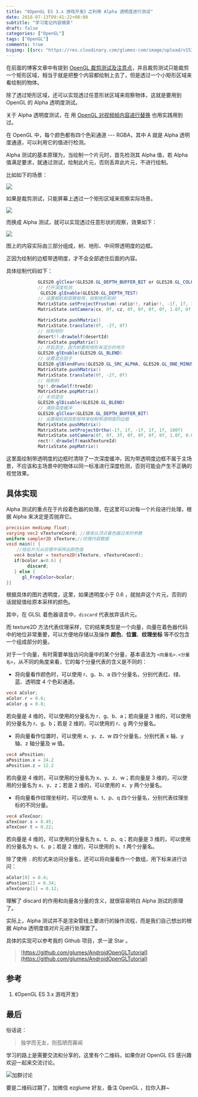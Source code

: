 ```yaml
---
title: "《OpenGL ES 3.x 游戏开发》之利用 Alpha 透明度进行测试"
date: 2018-07-13T09:41:22+08:00
subtitle: "学习笔记内容摘录"
draft: false
categories: ["OpenGL"]
tags: ["OpenGL"]
comments: true
bigimg: [{src: "https://res.cloudinary.com/glumes-com/image/upload/v1531447145/blog/forest-tree-tree-trunk-bark.jpg", desc: "Tree"}]
---
```




在前面的博客文章中有提到 [OpenGL 裁剪测试及注意点](https://glumes.com/post/opengl/opengl-tutorial-scissor-test/)，并且裁剪测试只能裁剪一个矩形区域，相当于就是把整个内容都绘制上去了，但是透过一个小矩形区域来看绘制的物体。

除了透过矩形区域，还可以实现透过任意形状区域来观察物体，这就是要用到 OpenGL 的 Alpha 透明度测试。

关于 Alpha 透明度测试，在 用 [OpenGL 对视频帧内容进行替换](https://glumes.com/post/opengl/opengl-handle-video-frame-and-replace-content/) 也用实践用到过。

<!--more-->

在 OpenGL 中，每个颜色都有四个色彩通道 --- RGBA，其中 A 就是 Alpha 透明度通道，可以利用它的值进行检测。

Alpha 测试的基本原理为，当绘制一个片元时，首先检测其 Alpha 值，若 Alpha 值满足要求，就通过测试，绘制此片元，否则丢弃此片元，不进行绘制。

比如如下的场景：

![](https://res.cloudinary.com/glumes-com/image/upload/c_scale,h_500/v1530807546/code/WechatIMG27.jpg)

如果是裁剪测试，只能屏幕上透过一个矩形区域来观察实际场景。

![](https://res.cloudinary.com/glumes-com/image/upload/c_scale,h_500/v1530807545/code/WechatIMG26.jpg)


而换成 Alpha 测试，就可以实现透过任意形状的观察，效果如下：

![](https://res.cloudinary.com/glumes-com/image/upload/c_scale,h_500/v1530807540/code/WechatIMG28.jpg)


图上的内容实际由三部分组成，树、地形、中间带透明度的边框。

正因为绘制的边框带透明度，才不会全部遮住后面的内容。

具体绘制代码如下：
```java
            GLES20.glClear(GLES20.GL_DEPTH_BUFFER_BIT or GLES20.GL_COLOR_BUFFER_BIT)
            // 打开深度检测
             GLES20.glEnable(GLES20.GL_DEPTH_TEST)
			// 设置相机和观察矩阵，绘制地形和树
            MatrixState.setProjectFrustum(-ratio!!, ratio!!, -1f, 1f, 1f, 100f)
            MatrixState.setCamera(cx, 0f, cz, 0f, 0f, 0f, 0f, 1.0f, 0f)

            MatrixState.pushMatrix()
            MatrixState.translate(0f, -2f, 0f)
            // 绘制地形
            desert!!.drawSelf(desertId)
            MatrixState.popMatrix()
			// 开启混合，因为树要和地形有混合的地方
            GLES20.glEnable(GLES20.GL_BLEND)
			// 设置混合因子
            GLES20.glBlendFunc(GLES20.GL_SRC_ALPHA, GLES20.GL_ONE_MINUS_SRC_ALPHA)
            MatrixState.pushMatrix()
            MatrixState.translate(0f, -2f, 0f)
            // 绘制树
            tg!!.drawSelf(treeId)
            MatrixState.popMatrix()
			// 关闭混合
            GLES20.glDisable(GLES20.GL_BLEND)
			// 清除深度缓冲
            GLES20.glClear(GLES20.GL_DEPTH_BUFFER_BIT)
			// 设置相机和投影矩阵来绘制带透明度的边框
            MatrixState.pushMatrix()
            MatrixState.setProjectOrtho(-1f, 1f, -1f, 1f, 1f, 100f)
            MatrixState.setCamera(0f, 0f, 3f, 0f, 0f, 0f, 0f, 1.0f, 0.0f)
            rect!!.drawSelf(maskTextureId)
            MatrixState.popMatrix()
```


这里面绘制带透明度的边框时清除了一次深度缓冲，因为带透明度边框不属于主场景，不应该和主场景中的物体以同一标准进行深度检测，否则可能会产生不正确的视觉效果。


## 具体实现

Alpha 测试的重点在于片段着色器的处理，在这里可以对每一个片段进行处理，根据 Alpha 来决定是否抛弃它。

```glsl
precision mediump float;
varying vec2 vTextureCoord; //接收从顶点着色器过来的参数
uniform sampler2D sTexture;//纹理内容数据
void main() { 
	//给此片元从纹理中采样出颜色值 
   vec4 bcolor = texture2D(sTexture, vTextureCoord);
   if(bcolor.a<0.6) {
   		discard;
   } else {
      gl_FragColor=bcolor;
}}
```

根据具体的图片透明度，这里，如果透明度小于 0.6 ，就抛弃这个片元，否则的话就赋值给原本采样的颜色。

其中，在 GLSL 着色器语言中，`discard` 代表放弃该片元。

而 texture2D 方法代表纹理采样，它的结果类型是一个向量，向量在着色器代码中的地位非常重要，可以方便地存储以及操作 **颜色**、**位置**、**纹理坐标** 等不仅包含一个组成部分的量。

对于一个向量，有时需要单独访问向量中的某个分量，基本语法为 `<向量名>.<分量名>`，从不同的角度来看，它的每个分量代表的含义是不同的：

*	将向量看作颜色时，可以使用 r、g、b、a 四个分量名，分别代表红、绿、蓝、透明度 4 个色彩通道。

```glsl
vec4 aColor;
aColor.r = 0.6;
aColor.g = 0.8;
```
若向量是 4 维的，可以使用的分量名为 r、g、b、a；若向量是 3 维的，可以使用的分量名为 r、g、b；若是 2 维的，可以使用的 r、g 两个分量名。

*	将向量看作位置时，可以使用 x、y、z、w 四个分量名，分别代表 x 轴、y 轴、z 轴分量及 w 值。
```glsl
vec4 aPosition;
aPosition.x = 34.2
aPosition.z = 12.2
```
若向量是 4 维的，可以使用的分量名为 x、y、z、w；若向量是 3 维的，可以使用的分量名为 x、y、z；若是 2 维的，可以使用的 x、y 两个分量名。

*	将向量看作纹理坐标时，可以使用 s、t、p、q 四个分量名，分别代表纹理坐标的不同分量。
```glsl
vec4 aTexCoor;
aTexCoor.s = 0.45;
aTexCoor.t = 0.22;
```
若向量是 4 维的，可以使用的分量名为 s、t、p、q；若向量是 3 维的，可以使用的分量名为 s、t、p；若是 2 维的，可以使用的 s、t 两个分量名。

除了使用 `.` 的形式来访问分量名，还可以将向量看作一个数组，用下标来进行访问：

```glsl
aColor[0] = 0.4;
aPostion[2] = 0.34;
aTexCoorp[1] = 0.12;
```

理解了 discard 的作用和向量各分量的含义，就很容易明白 Alpha 测试的原理了。

实际上，Alpha 测试并不是渲染管线上要进行的操作流程，而是我们自己想出的根据 Alpha 透明度值对片元进行处理罢了。


具体的实现可以参考我的 Github 项目，求一波 Star 。

> [https://github.com/glumes/AndroidOpenGLTutorial](https://github.com/glumes/AndroidOpenGLTutorial)


## 参考

1. 《OpenGL ES 3.x 游戏开发》

## 最后

俗话说：

> 独学而无友，则孤陋而寡闻

学习的路上是需要交流和分享的，这里有个二维码，如果你对 OpenGL ES 感兴趣欢迎一起来交流讨论。

![加群讨论](https://res.cloudinary.com/glumes-com/image/upload/v1531382740/code/WechatIMG432.jpg)

要是二维码过期了，加微信 ezglume 好友，备注 OpenGL ，拉你入群~

